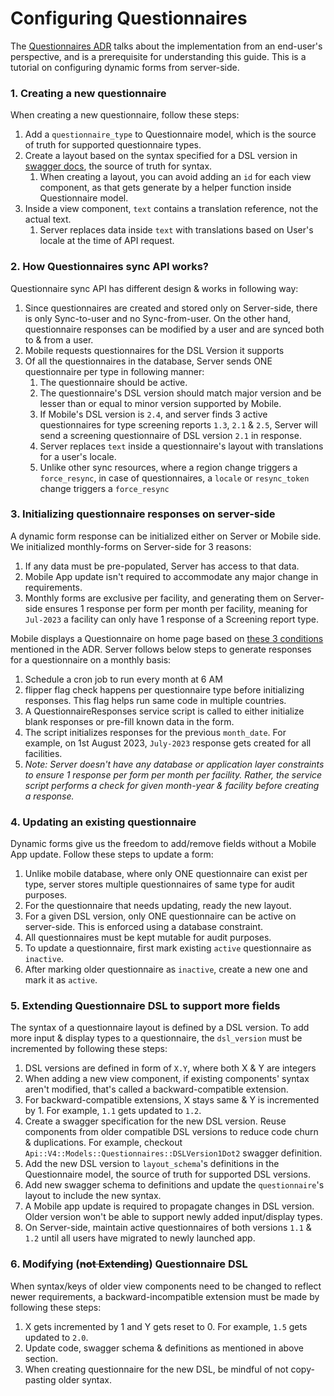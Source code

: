 # Configuring Questionnaires

The [Questionnaires ADR](https://github.com/simpledotorg/simple-server/blob/master/doc/arch/020-questionnaires-aka-dynamic-forms.md) talks about the implementation from an end-user's perspective, and is a prerequisite for understanding this guide. This is a tutorial on configuring dynamic forms from server-side.

### 1. Creating a new questionnaire
When creating a new questionnaire, follow these steps:
1. Add a `questionnaire_type` to Questionnaire model, which is the source of truth for supported questionnaire types.
1. Create a layout based on the syntax specified for a DSL version in [swagger docs](https://api.simple.org/api-docs/index.html#tag/Questionnaire-Responses/paths/~1questionnaire_responses~1sync/get), the source of truth for syntax.
    1. When creating a layout, you can avoid adding an `id` for each view component, as that gets generate by a helper function inside Questionnaire model.
1. Inside a view component, `text` contains a translation reference, not the actual text.
    1. Server replaces data inside `text` with translations based on User's locale at the time of API request.

### 2. How Questionnaires sync API works?
Questionnaire sync API has different design & works in following way:
1. Since questionnaires are created and stored only on Server-side, there is only Sync-to-user and no Sync-from-user. On the other hand, questionnaire responses can be modified by a user and are synced both to & from a user.
1. Mobile requests questionnaires for the DSL Version it supports
1. Of all the questionnaires in the database, Server sends ONE questionnaire per type in following manner:
    1. The questionnaire should be active.
    1. The questionnaire's DSL version should match major version and be lesser than or equal to minor version supported by Mobile.
    1. If Mobile's DSL version is `2.4`, and server finds 3 active questionnaires for type screening reports `1.3`, `2.1` & `2.5`, Server will send a screening questionnaire of DSL version `2.1` in response.
    1. Server replaces `text` inside a questionnaire's layout with translations for a user's locale.
    1. Unlike other sync resources, where a region change triggers a `force_resync`, in case of questionnaires, a `locale` or `resync_token` change triggers a `force_resync`

### 3. Initializing questionnaire responses on server-side
A dynamic form response can be initialized either on Server or Mobile side. We initialized monthly-forms on Server-side for 3 reasons:
1. If any data must be pre-populated, Server has access to that data.
1. Mobile App update isn't required to accommodate any major change in requirements.
1. Monthly forms are exclusive per facility, and generating them on Server-side ensures 1 response per form per month per facility, meaning for `Jul-2023` a facility can only have 1 response of a Screening report type. 

Mobile displays a Questionnaire on home page based on [these 3 conditions](https://github.com/simpledotorg/simple-server/blob/master/doc/arch/020-questionnaires-aka-dynamic-forms.md#3.) mentioned in the ADR. Server follows below steps to generate responses for a questionnaire on a monthly basis:
1. Schedule a cron job to run every month at 6 AM
1. flipper flag check happens per questionnaire type before initializing responses. This flag helps run same code in multiple countries.
1. A QuestionnaireResponses service script is called to either initialize blank responses or pre-fill known data in the form.
1. The script initializes responses for the previous `month_date`. For example, on 1st August 2023, `July-2023` response gets created for all facilities.
1. *Note: Server doesn't have any database or application layer constraints to ensure 1 response per form per month per facility. Rather, the service script performs a check for given month-year & facility before creating a response.*

### 4. Updating an existing questionnaire
Dynamic forms give us the freedom to add/remove fields without a Mobile App update. Follow these steps to update a form:

1. Unlike mobile database, where only ONE questionnaire can exist per type, server stores multiple questionnaires of same type for audit purposes.
1. For the questionnaire that needs updating, ready the new layout.
1. For a given DSL version, only ONE questionnaire can be active on server-side. This is enforced using a database constraint.
1. All questionnaires must be kept mutable for audit purposes.
1. To update a questionnaire, first mark existing `active` questionnaire as `inactive`.
1. After marking older questionnaire as `inactive`, create a new one and mark it as `active`.

### 5. Extending Questionnaire DSL to support more fields
The syntax of a questionnaire layout is defined by a DSL version. To add more input & display types to a questionnaire, the `dsl_version` must be incremented by following these steps:

1. DSL versions are defined in form of `X.Y`, where both X & Y are integers
1. When adding a new view component, if existing components' syntax aren't modified, that's called a backward-compatible extension.
1. For backward-compatible extensions, X stays same & Y is incremented by 1. For example, `1.1` gets updated to `1.2`.
1. Create a swagger specification for the new DSL version. Reuse components from older compatible DSL versions to reduce code churn & duplications. For example, checkout `Api::V4::Models::Questionnaires::DSLVersion1Dot2` swagger definition.
1. Add the new DSL version to `layout_schema`'s definitions in the Questionnaire model, the source of truth for supported DSL versions.
1. Add new swagger schema to definitions and update the `questionnaire`'s layout to include the new syntax.
1. A Mobile app update is required to propagate changes in DSL version. Older version won't be able to support newly added input/display types.
1. On Server-side, maintain active questionnaires of both versions `1.1` & `1.2` until all users have migrated to newly launched app.

### 6. Modifying (~~not Extending~~) Questionnaire DSL
When syntax/keys of older view components need to be changed to reflect newer requirements, a backward-incompatible extension must be made by following these steps:

1. X gets incremented by 1 and Y gets reset to 0. For example, `1.5` gets updated to `2.0`.
2. Update code, swagger schema & definitions as mentioned in above section.
3. When creating questionnaire for the new DSL, be mindful of not copy-pasting older syntax.
